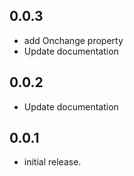 ## 0.0.3

* add Onchange property
* Update documentation

## 0.0.2

* Update documentation

## 0.0.1

* initial release.
